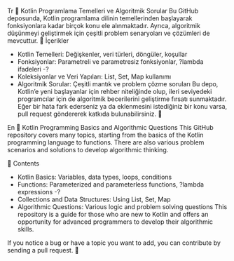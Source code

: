 Tr
📌 Kotlin Programlama Temelleri ve Algoritmik Sorular
Bu GitHub deposunda, Kotlin programlama dilinin temellerinden başlayarak fonksiyonlara kadar birçok konu ele alınmaktadır. Ayrıca, algoritmik düşünmeyi geliştirmek için çeşitli problem senaryoları ve çözümleri de mevcuttur.
📌 İçerikler
- Kotlin Temelleri: Değişkenler, veri türleri, döngüler, koşullar
- Fonksiyonlar: Parametreli ve parametresiz fonksiyonlar, ?lambda ifadeleri
-?
- Koleksiyonlar ve Veri Yapıları: List, Set, Map kullanımı
- Algoritmik Sorular: Çeşitli mantık ve problem çözme soruları
Bu depo, Kotlin’e yeni başlayanlar için rehber niteliğinde olup, ileri seviyedeki programcılar için de algoritmik becerilerini geliştirme fırsatı sunmaktadır.
Eğer bir hata fark ederseniz ya da eklenmesini istediğiniz bir konu varsa, pull request göndererek katkıda bulunabilirsiniz. 🚀

En
📌 Kotlin Programming Basics and Algorithmic Questions
This GitHub repository covers many topics, starting from the basics of the Kotlin programming language to functions. There are also various problem scenarios and solutions to develop algorithmic thinking.

📌 Contents
- Kotlin Basics: Variables, data types, loops, conditions
- Functions: Parameterized and parameterless functions, ?lambda expressions
-?
- Collections and Data Structures: Using List, Set, Map
- Algorithmic Questions: Various logic and problem solving questions
This repository is a guide for those who are new to Kotlin and offers an opportunity for advanced programmers to develop their algorithmic skills.

If you notice a bug or have a topic you want to add, you can contribute by sending a pull request. 🚀
